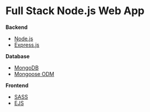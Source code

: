# Full Stack Node.js Web App

**Backend**
- [Node.js](https://nodejs.org)
- [Express.js](https://expressjs.com)

**Database**
- [MongoDB](https://www.mongodb.com)
- [Mongoose ODM](https://mongoosejs.com)

**Frontend**
- [SASS](https://sass-lang.com)
- [EJS](https://ejs.co)